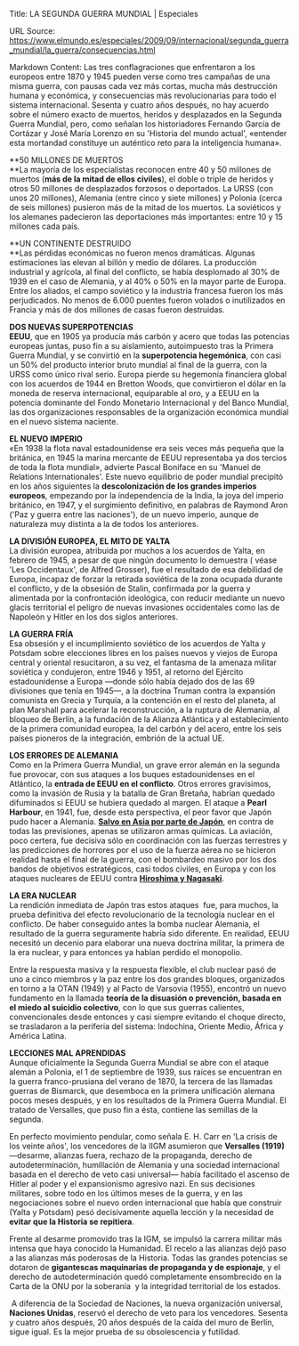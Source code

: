 Title: LA SEGUNDA GUERRA MUNDIAL | Especiales

URL Source: https://www.elmundo.es/especiales/2009/09/internacional/segunda_guerra_mundial/la_guerra/consecuencias.html

Markdown Content:
Las tres conflagraciones que enfrentaron a los europeos entre 1870 y 1945 pueden verse como tres campañas de una misma guerra, con pausas cada vez más cortas, mucha más destrucción humana y económica, y consecuencias más revolucionarias para todo el sistema internacional. Sesenta y cuatro años después, no hay acuerdo sobre el número exacto de muertos, heridos y desplazados en la Segunda Guerra Mundial, pero, como señalan los historiadores Fernando García de Cortázar y José María Lorenzo en su 'Historia del mundo actual', «entender esta mortandad constituye un auténtico reto para la inteligencia humana».

**50 MILLONES DE MUERTOS  
**La mayoría de los especialistas reconocen entre 40 y 50 millones de muertos (**más de la mitad de ellos civiles**), el doble o triple de heridos y otros 50 millones de desplazados forzosos o deportados. La URSS (con unos 20 millones), Alemania (entre cinco y siete millones) y Polonia (cerca de seis millones) pusieron más de la mitad de los muertos. La soviéticos y los alemanes padecieron las deportaciones más importantes: entre 10 y 15 millones cada país.

**UN CONTINENTE DESTRUIDO  
**Las pérdidas económicas no fueron menos dramáticas. Algunas estimaciones las elevan al billón y medio de dólares. La producción industrial y agrícola, al final del conflicto, se había desplomado al 30% de 1939 en el caso de Alemania, y al 40% o 50% en la mayor parte de Europa. Entre los aliados, el campo soviético y la industria francesa fueron los más perjudicados. No menos de 6.000 puentes fueron volados o inutilizados en Francia y más de dos millones de casas fueron destruidas.

**DOS NUEVAS SUPERPOTENCIAS**  
**EEUU**, que en 1905 ya producía más carbón y acero que todas las potencias europeas juntas, puso fin a su aislamiento, autoimpuesto tras la Primera Guerra Mundial, y se convirtió en la **superpotencia hegemónica**, con casi un 50% del producto interior bruto mundial al final de la guerra, con la URSS como único rival serio. Europa pierde su hegemonía financiera global con los acuerdos de 1944 en Bretton Woods, que convirtieron el dólar en la moneda de reserva internacional, equiparable al oro, y a EEUU en la potencia dominante del Fondo Monetario Internacional y del Banco Mundial, las dos organizaciones responsables de la organización económica mundial en el nuevo sistema naciente.

**EL NUEVO IMPERIO**  
«En 1938 la flota naval estadounidense era seis veces más pequeña que la británica, en 1945 la marina mercante de EEUU representaba ya dos tercios de toda la flota mundial», advierte Pascal Boniface en su 'Manuel de Relations Internationales'. Este nuevo equilibrio de poder mundial precipitó en los años siguientes la **descolonización de los grandes imperios europeos**, empezando por la independencia de la India, la joya del imperio británico, en 1947, y el surgimiento definitivo, en palabras de Raymond Aron ('Paz y guerra entre las naciones'), de un nuevo imperio, aunque de naturaleza muy distinta a la de todos los anteriores.

**LA DIVISIÓN EUROPEA, EL MITO DE YALTA**  
La división europea, atribuida por muchos a los acuerdos de Yalta, en febrero de 1945, a pesar de que ningún documento lo demuestra ( véase 'Les Occidentaux', de Alfred Grosser), fue el resultado de esa debilidad de Europa, incapaz de forzar la retirada soviética de la zona ocupada durante el conflicto, y de la obsesión de Stalin, confirmada por la guerra y alimentada por la confrontación ideológica, con reducir mediante un nuevo glacis territorial el peligro de nuevas invasiones occidentales como las de Napoleón y Hitler en los dos siglos anteriores.

**LA GUERRA FRÍA**  
Esa obsesión y el incumplimiento soviético de los acuerdos de Yalta y Potsdam sobre elecciones libres en los países nuevos y viejos de Europa central y oriental resucitaron, a su vez, el fantasma de la amenaza militar soviética y condujeron, entre 1946 y 1951, al retorno del Ejército estadounidense a Europa —donde sólo había dejado dos de las 69 divisiones que tenía en 1945—, a la doctrina Truman contra la expansión comunista en Grecia y Turquía, a la contención en el resto del planeta, al plan Marshall para acelerar la reconstrucción, a la ruptura de Alemania, al bloqueo de Berlín, a la fundación de la Alianza Atlántica y al establecimiento de la primera comunidad europea, la del carbón y del acero, entre los seis países pioneros de la integración, embrión de la actual UE.

**LOS ERRORES DE ALEMANIA**  
Como en la Primera Guerra Mundial, un grave error alemán en la segunda fue provocar, con sus ataques a los buques estadounidenses en el Atlántico, la **entrada de EEUU en el conflicto**. Otros errores gravísimos, como la invasión de Rusia y la batalla de Gran Bretaña, habrían quedado difuminados si EEUU se hubiera quedado al margen. El ataque a **Pearl Harbour**, en 1941, fue, desde esta perspectiva, el peor favor que Japón pudo hacer a Alemania. [**Salvo en Asia por parte de Japón**](https://www.elmundo.es/especiales/2009/09/internacional/segunda_guerra_mundial/atrocidades/escuadron_731.html), en contra de todas las previsiones, apenas se utilizaron armas químicas. La aviación, poco certera, fue decisiva sólo en coordinación con las fuerzas terrestres y las predicciones de horrores por el uso de la fuerza aérea no se hicieron realidad hasta el final de la guerra, con el bombardeo masivo por los dos bandos de objetivos estratégicos, casi todos civiles, en Europa y con los ataques nucleares de EEUU contra [**Hiroshima y Nagasaki**](https://www.elmundo.es/especiales/2009/09/internacional/segunda_guerra_mundial/atrocidades/hiroshima_nagashaki.html).

**LA ERA NUCLEAR**  
La rendición inmediata de Japón tras estos ataques  fue, para muchos, la prueba definitiva del efecto revolucionario de la tecnología nuclear en el conflicto. De haber conseguido antes la bomba nuclear Alemania, el resultado de la guerra seguramente habría sido diferente. En realidad, EEUU necesitó un decenio para elaborar una nueva doctrina militar, la primera de la era nuclear, y para entonces ya habían perdido el monopolio.

Entre la respuesta masiva y la respuesta flexible, el club nuclear pasó de uno a cinco miembros y la paz entre los dos grandes bloques, organizados en torno a la OTAN (1949) y al Pacto de Varsovia (1955), encontró un nuevo fundamento en la llamada **teoría de la disuasión o prevención, basada en el miedo al suicidio colectivo**, con lo que sus guerras calientes, convencionales desde entonces y casi siempre evitando el choque directo, se trasladaron a la periferia del sistema: Indochina, Oriente Medio, África y América Latina.

**LECCIONES MAL APRENDIDAS**  
Aunque oficialmente la Segunda Guerra Mundial se abre con el ataque alemán a Polonia, el 1 de septiembre de 1939, sus raíces se encuentran en la guerra franco-prusiana del verano de 1870, la tercera de las llamadas guerras de Bismarck, que desemboca en la primera unificación alemana pocos meses después, y en los resultados de la Primera Guerra Mundial. El tratado de Versalles, que puso fin a ésta, contiene las semillas de la segunda.

En perfecto movimiento pendular, como señala E. H. Carr en 'La crisis de los veinte años', los vencedores de la IIGM asumieron que **Versalles (1919)** —desarme, alianzas fuera, rechazo de la propaganda, derecho de autodeterminación, humillación de Alemania y una sociedad internacional basada en el derecho de veto casi universal— había facilitado el ascenso de Hitler al poder y el expansionismo agresivo nazi. En sus decisiones militares, sobre todo en los últimos meses de la guerra, y en las negociaciones sobre el nuevo orden internacional que había que construir (Yalta y Potsdam) pesó decisivamente aquella lección y la necesidad de **evitar que la Historia se repitiera**.

Frente al desarme promovido tras la IGM, se impulsó la carrera militar más intensa que haya conocido la Humanidad. El recelo a las alianzas dejó paso a las alianzas más poderosas de la Historia. Todas las grandes potencias se dotaron de **gigantescas maquinarias de propaganda y de espionaje**, y el derecho de autodeterminación quedó completamente ensombrecido en la Carta de la ONU por la soberanía  y la integridad territorial de los estados.

 A diferencia de la Sociedad de Naciones, la nueva organización universal, **Naciones Unidas**, reservó el derecho de veto para los vencedores. Sesenta y cuatro años después, 20 años después de la caída del muro de Berlín, sigue igual. Es la mejor prueba de su obsolescencia y futilidad.
